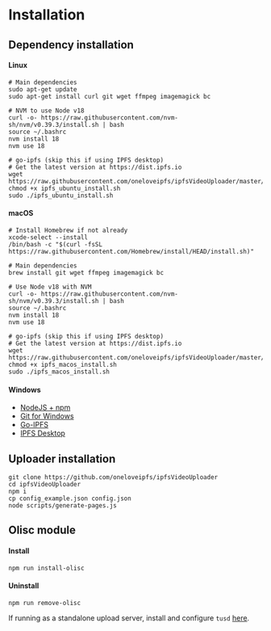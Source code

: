 # Installation

## Dependency installation

#### Linux

```
# Main dependencies
sudo apt-get update
sudo apt-get install curl git wget ffmpeg imagemagick bc

# NVM to use Node v18
curl -o- https://raw.githubusercontent.com/nvm-sh/nvm/v0.39.3/install.sh | bash
source ~/.bashrc
nvm install 18
nvm use 18

# go-ipfs (skip this if using IPFS desktop)
# Get the latest version at https://dist.ipfs.io
wget https://raw.githubusercontent.com/oneloveipfs/ipfsVideoUploader/master/scripts/ipfs_ubuntu_install.sh
chmod +x ipfs_ubuntu_install.sh
sudo ./ipfs_ubuntu_install.sh
```

#### macOS

```
# Install Homebrew if not already
xcode-select --install
/bin/bash -c "$(curl -fsSL https://raw.githubusercontent.com/Homebrew/install/HEAD/install.sh)"

# Main dependencies
brew install git wget ffmpeg imagemagick bc

# Use Node v18 with NVM
curl -o- https://raw.githubusercontent.com/nvm-sh/nvm/v0.39.3/install.sh | bash
source ~/.bashrc
nvm install 18
nvm use 18

# go-ipfs (skip this if using IPFS desktop)
# Get the latest version at https://dist.ipfs.io
wget https://raw.githubusercontent.com/oneloveipfs/ipfsVideoUploader/master/scripts/ipfs_macos_install.sh
chmod +x ipfs_macos_install.sh
sudo ./ipfs_macos_install.sh
```

#### Windows

* [NodeJS + npm](https://nodejs.org)
* [Git for Windows](https://git-scm.com/download/win)
* [Go-IPFS](https://github.com/ipfs/go-ipfs/releases)
* [IPFS Desktop](https://github.com/ipfs-shipyard/ipfs-desktop/releases)

## Uploader installation

```
git clone https://github.com/oneloveipfs/ipfsVideoUploader
cd ipfsVideoUploader
npm i
cp config_example.json config.json
node scripts/generate-pages.js
```

## Olisc module

#### Install
```
npm run install-olisc
```

#### Uninstall
```
npm run remove-olisc
```

If running as a standalone upload server, install and configure `tusd` [here](https://github.com/oneloveipfs/ipfsVideoUploader/blob/master/docs/ResumableUploads.md).
